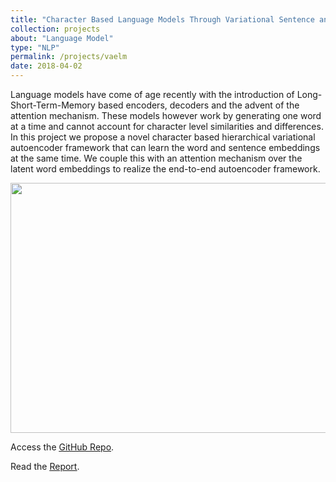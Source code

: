 ```yaml
---
title: "Character Based Language Models Through Variational Sentence and Word Embeddings"
collection: projects
about: "Language Model"
type: "NLP"
permalink: /projects/vaelm
date: 2018-04-02
---
```


Language models have come of age recently with the introduction of Long-Short-Term-Memory based encoders, decoders and the advent of the attention mechanism. These models however work by generating one word at a time and cannot account for character level similarities and differences. In this project we propose a novel character based hierarchical variational autoencoder framework that can learn the word and sentence embeddings at the same time. We couple this with an attention mechanism over the latent word embeddings to realize the end-to-end autoencoder framework. 

<p align="center">
<img align="center" width=600 height=400 src="https://github.com/kevinbdsouza/kevinbdsouza.github.io/blob/master/files/vaelm.png?raw=true">
</p>

Access the <a href="https://github.com/kevinbdsouza/VaeLM"><u>GitHub Repo</u></a>.

Read the <a href="https://drive.google.com/file/d/1ShOUvSvJVaOOc2kGMPBlki0eMm6PDNAN/view?usp=sharing"><u>Report</u></a>.
